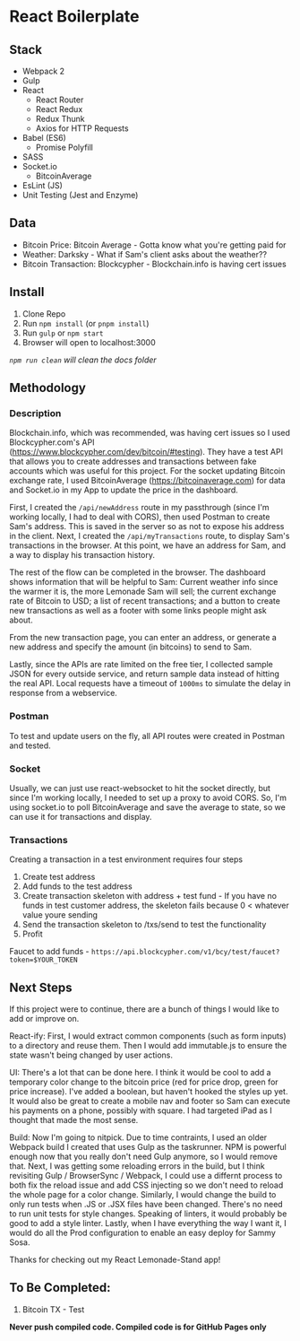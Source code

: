 # React Boilerplate

## Stack
* Webpack 2
* Gulp
* React
  * React Router
  * React Redux
  * Redux Thunk
  * Axios for HTTP Requests
* Babel (ES6)
  * Promise Polyfill
* SASS
* Socket.io
  * BitcoinAverage
* EsLint (JS)
* Unit Testing (Jest and Enzyme)

## Data
* Bitcoin Price: Bitcoin Average - Gotta know what you\'re getting paid for
* Weather: Darksky - What if Sam's client asks about the weather??
* Bitcoin Transaction: Blockcypher - Blockchain.info is having cert issues

## Install
1. Clone Repo
2. Run `npm install` (or `pnpm install`)
3. Run `gulp` or `npm start`
4. Browser will open to localhost:3000

_`npm run clean` will clean the docs folder_

## Methodology
### Description
Blockchain.info, which was recommended, was having cert issues so I used Blockcypher.com's API (https://www.blockcypher.com/dev/bitcoin/#testing). They have a test API that allows you to create addresses and transactions between fake accounts which was useful for this project. For the socket updating Bitcoin exchange rate, I used BitcoinAverage (https://bitcoinaverage.com) for data and Socket.io in my App to update the price in the dashboard.

First, I created the `/api/newAddress` route in my passthrough (since I'm working locally, I had to deal with CORS), then used Postman to create Sam's address. This is saved in the server so as not to expose his address in the client. Next, I created the `/api/myTransactions` route, to display Sam's transactions in the browser. At this point, we have an address for Sam, and a way to display his transaction history.

The rest of the flow can be completed in the browser. The dashboard shows information that will be helpful to Sam: Current weather info since the warmer it is, the more Lemonade Sam will sell; the current exchange rate of Bitcoin to USD; a list of recent transactions; and a button to create new transactions as well as a footer with some links people might ask about.

From the new transaction page, you can enter an address, or generate a new address and specify the amount (in bitcoins) to send to Sam.

Lastly, since the APIs are rate limited on the free tier, I collected sample JSON for every outside service, and return sample data instead of hitting the real API. Local requests have a timeout of `1000ms` to simulate the delay in response from a webservice.

### Postman
To test and update users on the fly, all API routes were created in Postman and tested.

### Socket
Usually, we can just use react-websocket to hit the socket directly, but since I'm working locally, I needed to set up a proxy to avoid CORS. So, I'm using socket.io to poll BitcoinAverage and save the average to state, so we can use it for transactions and display.

### Transactions
Creating a transaction in a test environment requires four steps
1. Create test address
2. Add funds to the test address
3. Create transaction skeleton with address + test fund - If you have no funds in test customer address, the skeleton fails because 0 < whatever value youre sending
4. Send the transaction skeleton to /txs/send to test the functionality
5. Profit

Faucet to add funds - `https://api.blockcypher.com/v1/bcy/test/faucet?token=$YOUR_TOKEN`

## Next Steps
If this project were to continue, there are a bunch of things I would like to add or improve on. 

React-ify: First, I would extract common components (such as form inputs) to a directory and reuse them. Then I would add immutable.js to ensure the state wasn't being changed by user actions. 

UI: There's a lot that can be done here. I think it would be cool to add a temporary color change to the bitcoin price (red for price drop, green for price increase). I've added a boolean, but haven't hooked the styles up yet. It would also be great to create a mobile nav and footer so Sam can execute his payments on a phone, possibly with square. I had targeted iPad as I thought that made the most sense.

Build: Now I'm going to nitpick. Due to time contraints, I used an older Webpack build I created that uses Gulp as the taskrunner. NPM is powerful enough now that you really don't need Gulp anymore, so I would remove that. Next, I was getting some reloading errors in the build, but I think revisiting Gulp / BrowserSync / Webpack, I could use a differnt process to both fix the reload issue and add CSS injecting so we don't need to reload the whole page for a color change. Similarly, I would change the build to only run tests when .JS or .JSX files have been changed. There's no need to run unit tests for style changes. Speaking of linters, it would probably be good to add a style linter. Lastly, when I have everything the way I want it, I would do all the Prod configuration to enable an easy deploy for Sammy Sosa.

Thanks for checking out my React Lemonade-Stand app!

## To Be Completed:
1. Bitcoin TX - Test

**Never push compiled code. Compiled code is for GitHub Pages only**